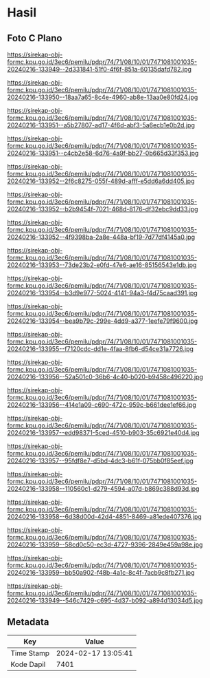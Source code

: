# Hasil

## Foto C Plano

https://sirekap-obj-formc.kpu.go.id/3ec6/pemilu/pdpr/74/71/08/10/01/7471081001035-20240216-133949--2d331841-51f0-4f6f-851a-60135dafd782.jpg

https://sirekap-obj-formc.kpu.go.id/3ec6/pemilu/pdpr/74/71/08/10/01/7471081001035-20240216-133950--18aa7a65-8c4e-4960-ab8e-13aa0e80fd24.jpg

https://sirekap-obj-formc.kpu.go.id/3ec6/pemilu/pdpr/74/71/08/10/01/7471081001035-20240216-133951--a5b27807-ad17-4f6d-abf3-5a6ecb1e0b2d.jpg

https://sirekap-obj-formc.kpu.go.id/3ec6/pemilu/pdpr/74/71/08/10/01/7471081001035-20240216-133951--c4cb2e58-6d76-4a9f-bb27-0b665d33f353.jpg

https://sirekap-obj-formc.kpu.go.id/3ec6/pemilu/pdpr/74/71/08/10/01/7471081001035-20240216-133952--2f6c8275-055f-489d-afff-e5dd6a6dd405.jpg

https://sirekap-obj-formc.kpu.go.id/3ec6/pemilu/pdpr/74/71/08/10/01/7471081001035-20240216-133952--b2b9454f-7021-468d-8176-df32ebc9dd33.jpg

https://sirekap-obj-formc.kpu.go.id/3ec6/pemilu/pdpr/74/71/08/10/01/7471081001035-20240216-133952--4f9398ba-2a8e-448a-bf19-7d77df4145a0.jpg

https://sirekap-obj-formc.kpu.go.id/3ec6/pemilu/pdpr/74/71/08/10/01/7471081001035-20240216-133953--73de23b2-e0fd-47e6-ae16-85156543e1db.jpg

https://sirekap-obj-formc.kpu.go.id/3ec6/pemilu/pdpr/74/71/08/10/01/7471081001035-20240216-133954--b3d9e977-5024-4141-94a3-f4d75caad391.jpg

https://sirekap-obj-formc.kpu.go.id/3ec6/pemilu/pdpr/74/71/08/10/01/7471081001035-20240216-133954--bea9b79c-299e-4dd9-a377-1eefe79f9600.jpg

https://sirekap-obj-formc.kpu.go.id/3ec6/pemilu/pdpr/74/71/08/10/01/7471081001035-20240216-133955--f7120cdc-dd1e-4faa-8fb6-d54ce31a7726.jpg

https://sirekap-obj-formc.kpu.go.id/3ec6/pemilu/pdpr/74/71/08/10/01/7471081001035-20240216-133956--52a501c0-36b6-4c40-b020-b9458c496220.jpg

https://sirekap-obj-formc.kpu.go.id/3ec6/pemilu/pdpr/74/71/08/10/01/7471081001035-20240216-133956--414e1a09-c690-472c-959c-b661dee1ef66.jpg

https://sirekap-obj-formc.kpu.go.id/3ec6/pemilu/pdpr/74/71/08/10/01/7471081001035-20240216-133957--edd98371-5ced-4510-b903-35c6921e40d4.jpg

https://sirekap-obj-formc.kpu.go.id/3ec6/pemilu/pdpr/74/71/08/10/01/7471081001035-20240216-133957--95fdf8e7-d5bd-4dc3-b61f-075bb0f85eef.jpg

https://sirekap-obj-formc.kpu.go.id/3ec6/pemilu/pdpr/74/71/08/10/01/7471081001035-20240216-133958--110560c1-d279-4594-a07d-b869c388d93d.jpg

https://sirekap-obj-formc.kpu.go.id/3ec6/pemilu/pdpr/74/71/08/10/01/7471081001035-20240216-133958--6d38d00d-42d4-4851-8469-a81ede407376.jpg

https://sirekap-obj-formc.kpu.go.id/3ec6/pemilu/pdpr/74/71/08/10/01/7471081001035-20240216-133959--58cd0c50-ec3d-4727-9396-2849e459a98e.jpg

https://sirekap-obj-formc.kpu.go.id/3ec6/pemilu/pdpr/74/71/08/10/01/7471081001035-20240216-133959--bb50a902-f48b-4a1c-8c4f-7acb9c8fb271.jpg

https://sirekap-obj-formc.kpu.go.id/3ec6/pemilu/pdpr/74/71/08/10/01/7471081001035-20240216-133949--546c7429-c695-4d37-b092-a894d13034d5.jpg


## Metadata

| Key        | Value               |
| ---------- | ------------------- |
| Time Stamp | 2024-02-17 13:05:41 |
| Kode Dapil | 7401                |



